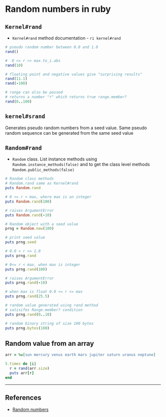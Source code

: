 # Random numbers in ruby

## `Kernel#rand`

* `Kernel#rand` method documentation - `ri kernel#rand`

```ruby
# pseudo random number between 0.0 and 1.0
rand()

#  0 <= r <> max.to_i.abs
rand(10)

# floating point and negative values give "surprising results"
rand(11.1)
rand(-100)

# range can also be passed
# returns a number "r" which returns true range.member?
rand(0..100)
```

## `kernel#srand`

Generates pseudo random numbers from a seed value. Same pseudo random sequence can be generated from the same seed value

## `Random#rand`

* `Random` class. List instance methods using `Random.instance_methods(false)` and to get the class level methods `Random.public_methods(false)`

```ruby
# Random class methods
# Random.rand same as Kernel#rand
puts Random.rand

# 0 <= r < max, where max is an integer
puts Random.rand(100)

# raises ArgumentError
puts Random.rand(-10)

# Random object with a seed value
prng = Random.new(100)

# print seed value
puts prng.seed

# 0.0 < r <= 1.0
puts prng.rand

# 0<= r < max, when max is integer
puts prng.rand(100)

# raises ArgumentError
puts prng.rand(-10)

# when max is float 0.0 <= r <= max
puts prng.rand(25.5)

# random value generated using rand method
# satisifes Range.member? condition
puts prng.rand(0..10)

# random binary string of size 100 bytes
puts prng.bytes(100)
```

## Random value from an array

```ruby
arr = %w[sun mercury venus earth mars jupiter saturn uranus neptune]

5.times do |i|
  r = rand(arr.size)
  puts arr[r]
end

```

---

## References

* [Random numbers](http://rubylearning.com/satishtalim/ruby_random_numbers.html)
